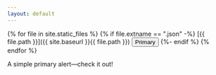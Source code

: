 ```yaml
---
layout: default
---
```


{% for file in site.static_files %}
  {% if file.extname == ".json" -%}
     [{{ file.path }}]({{ site.baseurl }}{{ file.path }})
     <button type="button" class="btn btn-primary">Primary</button>
  {%- endif %}
{% endfor %}

<div class="alert alert-primary" role="alert">
  A simple primary alert—check it out!
</div>